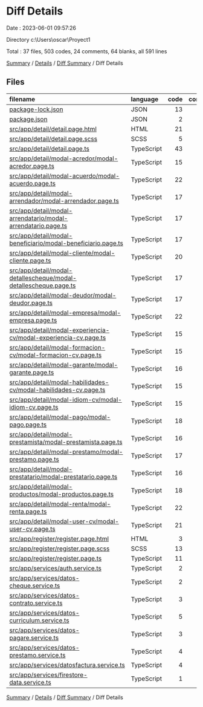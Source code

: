 # Diff Details

Date : 2023-06-01 09:57:26

Directory c:\\Users\\oscar\\Proyect1

Total : 37 files,  503 codes, 24 comments, 64 blanks, all 591 lines

[Summary](results.md) / [Details](details.md) / [Diff Summary](diff.md) / Diff Details

## Files
| filename | language | code | comment | blank | total |
| :--- | :--- | ---: | ---: | ---: | ---: |
| [package-lock.json](/package-lock.json) | JSON | 13 | 0 | 0 | 13 |
| [package.json](/package.json) | JSON | 2 | 0 | 0 | 2 |
| [src/app/detail/detail.page.html](/src/app/detail/detail.page.html) | HTML | 21 | 0 | 3 | 24 |
| [src/app/detail/detail.page.scss](/src/app/detail/detail.page.scss) | SCSS | 5 | 1 | 2 | 8 |
| [src/app/detail/detail.page.ts](/src/app/detail/detail.page.ts) | TypeScript | 43 | 1 | 4 | 48 |
| [src/app/detail/modal-acredor/modal-acredor.page.ts](/src/app/detail/modal-acredor/modal-acredor.page.ts) | TypeScript | 15 | 0 | 2 | 17 |
| [src/app/detail/modal-acuerdo/modal-acuerdo.page.ts](/src/app/detail/modal-acuerdo/modal-acuerdo.page.ts) | TypeScript | 22 | 0 | 3 | 25 |
| [src/app/detail/modal-arrendador/modal-arrendador.page.ts](/src/app/detail/modal-arrendador/modal-arrendador.page.ts) | TypeScript | 17 | -7 | 1 | 11 |
| [src/app/detail/modal-arrendatario/modal-arrendatario.page.ts](/src/app/detail/modal-arrendatario/modal-arrendatario.page.ts) | TypeScript | 17 | 0 | 0 | 17 |
| [src/app/detail/modal-beneficiario/modal-beneficiario.page.ts](/src/app/detail/modal-beneficiario/modal-beneficiario.page.ts) | TypeScript | 17 | 0 | 2 | 19 |
| [src/app/detail/modal-cliente/modal-cliente.page.ts](/src/app/detail/modal-cliente/modal-cliente.page.ts) | TypeScript | 20 | -7 | 2 | 15 |
| [src/app/detail/modal-detallescheque/modal-detallescheque.page.ts](/src/app/detail/modal-detallescheque/modal-detallescheque.page.ts) | TypeScript | 17 | 0 | 2 | 19 |
| [src/app/detail/modal-deudor/modal-deudor.page.ts](/src/app/detail/modal-deudor/modal-deudor.page.ts) | TypeScript | 17 | 0 | 3 | 20 |
| [src/app/detail/modal-empresa/modal-empresa.page.ts](/src/app/detail/modal-empresa/modal-empresa.page.ts) | TypeScript | 22 | -6 | -3 | 13 |
| [src/app/detail/modal-experiencia-cv/modal-experiencia-cv.page.ts](/src/app/detail/modal-experiencia-cv/modal-experiencia-cv.page.ts) | TypeScript | 15 | 0 | 2 | 17 |
| [src/app/detail/modal-formacion-cv/modal-formacion-cv.page.ts](/src/app/detail/modal-formacion-cv/modal-formacion-cv.page.ts) | TypeScript | 15 | 0 | 0 | 15 |
| [src/app/detail/modal-garante/modal-garante.page.ts](/src/app/detail/modal-garante/modal-garante.page.ts) | TypeScript | 16 | 0 | 2 | 18 |
| [src/app/detail/modal-habilidades-cv/modal-habilidades-cv.page.ts](/src/app/detail/modal-habilidades-cv/modal-habilidades-cv.page.ts) | TypeScript | 15 | 0 | 2 | 17 |
| [src/app/detail/modal-idiom-cv/modal-idiom-cv.page.ts](/src/app/detail/modal-idiom-cv/modal-idiom-cv.page.ts) | TypeScript | 15 | 0 | 2 | 17 |
| [src/app/detail/modal-pago/modal-pago.page.ts](/src/app/detail/modal-pago/modal-pago.page.ts) | TypeScript | 18 | 0 | 4 | 22 |
| [src/app/detail/modal-prestamista/modal-prestamista.page.ts](/src/app/detail/modal-prestamista/modal-prestamista.page.ts) | TypeScript | 16 | 0 | 2 | 18 |
| [src/app/detail/modal-prestamo/modal-prestamo.page.ts](/src/app/detail/modal-prestamo/modal-prestamo.page.ts) | TypeScript | 17 | 0 | 2 | 19 |
| [src/app/detail/modal-prestatario/modal-prestatario.page.ts](/src/app/detail/modal-prestatario/modal-prestatario.page.ts) | TypeScript | 16 | 0 | 1 | 17 |
| [src/app/detail/modal-productos/modal-productos.page.ts](/src/app/detail/modal-productos/modal-productos.page.ts) | TypeScript | 18 | 0 | 2 | 20 |
| [src/app/detail/modal-renta/modal-renta.page.ts](/src/app/detail/modal-renta/modal-renta.page.ts) | TypeScript | 22 | 0 | 2 | 24 |
| [src/app/detail/modal-user-cv/modal-user-cv.page.ts](/src/app/detail/modal-user-cv/modal-user-cv.page.ts) | TypeScript | 21 | 0 | 1 | 22 |
| [src/app/register/register.page.html](/src/app/register/register.page.html) | HTML | 3 | 1 | 1 | 5 |
| [src/app/register/register.page.scss](/src/app/register/register.page.scss) | SCSS | 13 | 1 | 4 | 18 |
| [src/app/register/register.page.ts](/src/app/register/register.page.ts) | TypeScript | 11 | 13 | 3 | 27 |
| [src/app/services/auth.service.ts](/src/app/services/auth.service.ts) | TypeScript | 2 | 27 | 7 | 36 |
| [src/app/services/datos-cheque.service.ts](/src/app/services/datos-cheque.service.ts) | TypeScript | 2 | 0 | 1 | 3 |
| [src/app/services/datos-contrato.service.ts](/src/app/services/datos-contrato.service.ts) | TypeScript | 3 | 0 | 1 | 4 |
| [src/app/services/datos-curriculum.service.ts](/src/app/services/datos-curriculum.service.ts) | TypeScript | 5 | 0 | 1 | 6 |
| [src/app/services/datos-pagare.service.ts](/src/app/services/datos-pagare.service.ts) | TypeScript | 3 | 0 | 1 | 4 |
| [src/app/services/datos-prestamo.service.ts](/src/app/services/datos-prestamo.service.ts) | TypeScript | 4 | 0 | 1 | 5 |
| [src/app/services/datosfactura.service.ts](/src/app/services/datosfactura.service.ts) | TypeScript | 4 | 0 | 1 | 5 |
| [src/app/services/firestore-data.service.ts](/src/app/services/firestore-data.service.ts) | TypeScript | 1 | 0 | 0 | 1 |

[Summary](results.md) / [Details](details.md) / [Diff Summary](diff.md) / Diff Details